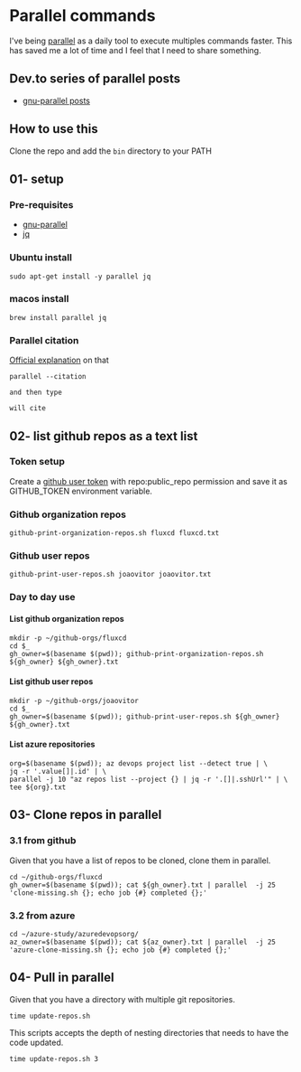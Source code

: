 # Parallel commands

I've being [parallel](https://www.gnu.org/software/parallel/) as a daily tool to execute multiples commands faster.
This has saved me a lot of time and I feel that I need to share something.

## Dev.to series of parallel posts

- [gnu-parallel posts](https://dev.to/joaovitor/series/9461)

## How to use this

Clone the repo and add the `bin` directory to your PATH

## 01- setup

### Pre-requisites

- [gnu-parallel](https://www.gnu.org/software/parallel/)
- [jq](https://stedolan.github.io/jq/)

### Ubuntu install

```shell
sudo apt-get install -y parallel jq
```

### macos install

```shell
brew install parallel jq
```

### Parallel citation

[Official explanation](https://www.gnu.org/software/parallel/parallel_design.html#Citation-notice) on that

```shell
parallel --citation

and then type

will cite
```

## 02- list github repos as a text list

### Token setup

Create a [github user token](https://docs.github.com/en/free-pro-team@latest/github/authenticating-to-github/creating-a-personal-access-token) with repo:public_repo permission and save it as GITHUB_TOKEN environment variable.

### Github organization repos

```shell
github-print-organization-repos.sh fluxcd fluxcd.txt
```

### Github user repos

```shell
github-print-user-repos.sh joaovitor joaovitor.txt
```

### Day to day use

#### List github organization repos

```shell
mkdir -p ~/github-orgs/fluxcd
cd $_
gh_owner=$(basename $(pwd)); github-print-organization-repos.sh ${gh_owner} ${gh_owner}.txt
```

#### List github user repos

```shell
mkdir -p ~/github-orgs/joaovitor
cd $_
gh_owner=$(basename $(pwd)); github-print-user-repos.sh ${gh_owner} ${gh_owner}.txt
```

#### List azure repositories

```shell
org=$(basename $(pwd)); az devops project list --detect true | \
jq -r '.value[]|.id' | \
parallel -j 10 "az repos list --project {} | jq -r '.[]|.sshUrl'" | \
tee ${org}.txt
```

## 03- Clone repos in parallel

### 3.1 from github

Given that you have a list of repos to be cloned, clone them in parallel.

```shell
cd ~/github-orgs/fluxcd
gh_owner=$(basename $(pwd)); cat ${gh_owner}.txt | parallel  -j 25 'clone-missing.sh {}; echo job {#} completed {};'
```

### 3.2 from azure

```shell
cd ~/azure-study/azuredevopsorg/
az_owner=$(basename $(pwd)); cat ${az_owner}.txt | parallel  -j 25 'azure-clone-missing.sh {}; echo job {#} completed {};'
```

## 04- Pull in parallel

Given that you have a directory with multiple git repositories.

```shell
time update-repos.sh
```

This scripts accepts the depth of nesting directories that needs to have the code updated.

```shell
time update-repos.sh 3
```
